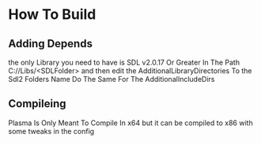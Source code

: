 # How To Build

## Adding Depends
the only Library you need to have is SDL v2.0.17 Or Greater
In The Path C://Libs/\<SDLFolder\> and then edit the AdditionalLibraryDirectories To the Sdl2 Folders Name Do The Same For The AdditionalIncludeDirs

## Compileing
Plasma Is Only Meant To Compile In x64 but it can be compiled to x86 with some tweaks in the config
